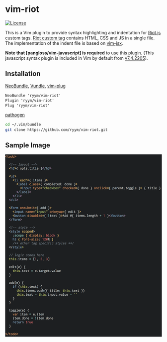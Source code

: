 # vim-riot

[![License](http://img.shields.io/badge/license-MIT-blue.svg)](/LICENSE)

This is a Vim plugin to provide syntax highlighting and indentation for
[Riot.js] custom tags. [Riot custom tag] contains HTML, CSS and JS in a single file.
The implementation of the indent file is based on [vim-jsx].

**Note that [pangloss/vim-javascript] is required** to use this plugin.
(This javascript syntax plugin is included in Vim by default from [v7.4.2205](https://github.com/vim/vim/blob/v7.4.2205/runtime/indent/javascript.vim)).

[Riot.js]: http://riotjs.com/
[Riot custom tag]: http://riotjs.com/guide
[vim-javascript]: https://github.com/pangloss/vim-javascript
[vim-jsx]: https://github.com/mxw/vim-jsx 

## Installation

[NeoBundle](https://github.com/Shougo/neobundle.vim),
[Vundle](https://github.com/VundleVim/Vundle.vim),
[vim-plug](https://github.com/junegunn/vim-plug)

```vim
NeoBundle 'ryym/vim-riot'
Plugin 'ryym/vim-riot'
Plug 'ryym/vim-riot'
```

[pathogen](https://github.com/tpope/vim-pathogen)

```bash
cd ~/.vim/bundle
git clone https://github.com/ryym/vim-riot.git
```

## Sample Image

![syntax highlight sample](https://raw.githubusercontent.com/ryym/i/master/vim-riot/highlight-sample.png)
